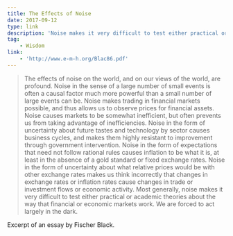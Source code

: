 ```yaml
---
title: The Effects of Noise
date: 2017-09-12
type: link
description: 'Noise makes it very difficult to test either practical or academic theories about the way that financial or economic markets work.'
tag:
    - Wisdom
link:
    - 'http://www.e-m-h.org/Blac86.pdf'
---
```

> The effects of noise on the world, and on our views of the world, are profound. Noise in the sense of a large number of small events is often a causal factor much more powerful than a small number of large events can be. Noise makes trading in financial markets possible, and thus allows us to observe prices for financial assets. Noise causes markets to be somewhat inefficient, but often prevents us from taking advantage of inefficiencies. Noise in the form of uncertainty about future tastes and technology by sector causes business cycles, and makes them highly resistant to improvement through government intervention. Noise in the form of expectations that need not follow rational rules causes inflation to be what it is, at least in the absence of a gold standard or fixed exchange rates. Noise in the form of uncertainty about what relative prices would be with other exchange rates makes us think incorrectly that changes in exchange rates or inflation rates cause changes in trade or investment flows or economic activity. Most generally, noise makes it very difficult to test either practical or academic theories about the way that financial or economic markets work. We are forced to act largely in the dark.

Excerpt of an essay by Fischer Black.